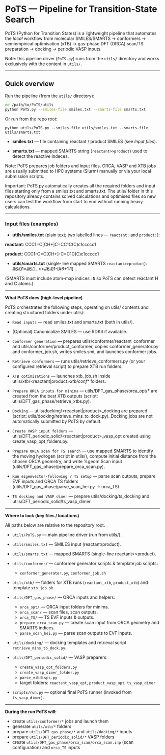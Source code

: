 # PoTS — Pipeline for Transition-State Search 

PoTS (Python for Transition States) is a lightweight pipeline that automates the *local* workflow from molecular SMILES/SMARTS → conformers → semiempirical optimisation (xTB) → gas-phase DFT (ORCA) scan/TS preparation → docking → periodic VASP inputs.

Note: this pipeline driver (`PoTS.py`) runs from the `utils/` directory and works exclusively with the content in `utils/`.

---

## Quick overview

Run the pipeline (from the `utils/` directory):

```bash
cd /path/to/PoTS/utils
python PoTS.py --smiles-file smiles.txt --smarts-file smarts.txt
```

Or run from the repo root:

```
python utils/PoTS.py --smiles-file utils/smiles.txt --smarts-file utils/smarts.txt
```

- **smiles.txt** — file containing reactant / product SMILES (see *Input files*).

- **smarts.txt** — mapped SMARTS string (`reactant>>product`) used to detect the reactive indeces.

Note: PoTS prepares job folders and input files. ORCA, VASP and XTB jobs are usually submitted to HPC systems (Slurm) manually or via your local submission scripts.

Important: PoTS.py automatically creates all the required folders and input files starting only from a smiles.txt and smarts.txt.
The utils/ folder in this repository already contains solved calculations and optimised files so new users can test the workflow from start to end without running heavy calculations.

---

### Input files (examples)

- **utils/smiles.txt** (plain text; two labelled lines — `reactant:` and `product:`):

**reactant**: CCC1=C[CH+]C=CC1C(C)c1ccccc1

**product**:  CCC1-C=C[CH+]-C=C1C(C)c1ccccc1

- **utils/smarts.txt** (single-line mapped SMARTS `reactant>>product`):
[#6:0](-[#1:17])1=[#6:1]([#1:18])...>>[#6:0](-[#1:17])1-[#6+1:1]...

(SMARTS must include atom-map indices `:N` so PoTS can detect reactant H and C atoms.)

---

**What PoTS does (high-level pipeline)**

PoTS orchestrates the following steps, operating on utils/ contents and creating structured folders under utils/:

- `Read inputs` — read smiles.txt and smarts.txt (both in utils/).

- (Optional) Canonicalize SMILES — use RDKit if available.

- `Conformer generation` — prepares utils/conformer/reactant_conformer and utils/conformer/product_conformer, copies conformer_generator.py and conformer_job.sh, writes smiles.smi, and launches conformer jobs.

- `Retrieve conformers` — runs utils/retrieve_conformers.py (or your configured retrieval script) to prepare XTB run folders.

- `XTB optimizations` — launches xtb_job.sh inside utils/xtb/<reactant|product>_xtb/conf_* folders.

- `Prepare ORCA inputs for minima` — utils/DFT_gas_phase/orca_opt/* are created from the best XTB outputs (script: utils/DFT_gas_phase/retrieve_xtbs.py).

- `Docking` — utils/docking/<reactant|product>_docking are prepared (script: utils/docking/retrieve_mins_to_dock.py). Docking jobs are not automatically submitted by PoTS by default.

- `Create VASP input folders` — utils/DFT_periodic_solid/<reactant|product>_vasp_opt created using create_vasp_opt_folders.py.

- `Prepare ORCA scan for TS search` — use mapped SMARTS to identify the moving hydrogen (script in utils/), compute initial distance from the chosen ORCA geometry, and write %geom Scan input (utils/DFT_gas_phase/prepare_orca_scan.py).

- `Run eigenvector-following / TS setup` — parse scan outputs, prepare EVF inputs and ORCA TS folders (utils/DFT_gas_phase/parse_scan_hei.py → orca_TS).

- `TS docking and VASP dimer` — prepare utils/docking/ts_docking and utils/DFT_periodic_solid/ts_vasp_dimer.

---

**Where to look (key files / locations)**

All paths below are relative to the repository root.

- `utils/PoTS.py` — main pipeline driver (run from utils/).

- `utils/smiles.txt` — SMILES input (reactant/product).

- `utils/smarts.txt` — mapped SMARTS (single-line reactant>>product).

- `utils/conformer/` — conformer generator scripts & template job scripts:
  - `conformer_generator.py`, `conformer_job.sh`

- `utils/xtb/` — folders for XTB runs (`reactant_xtb`, `product_xtb`) and template `xtb_job.sh`.

- `utils/DFT_gas_phase/` — ORCA inputs and helpers:
  - `orca_opt/` — ORCA input folders for minima.
  - `orca_scan/` — scan files, scan outputs.
  - `orca_TS/` — TS EVF inputs & outputs.
  - `prepare_orca_scan.py` — create scan input from ORCA geometry and SMARTS indices.
  - `parse_scan_hei.py` — parse scan outputs to EVF inputs.

- `utils/docking/` — docking templates and retrieval script `retrieve_mins_to_dock.py`.

- `utils/DFT_periodic_solid/` — VASP preparers:
  - `create_vasp_opt_folders.py`
  - `create_vasp_dimer_folder.py`
  - `parse_vibdisps.py`
  - target folders: `reactant_vasp_opt`, `product_vasp_opt`, `ts_vasp_dimer`

- `scripts/run.py` — optional final PoTS runner (invoked from `ts_vasp_dimer`).

---

**During the run PoTS will:**

- create `utils/conformer/*` jobs and launch them
- generate `utils/xtb/*` folders
- prepare `utils/DFT_gas_phase/*` and `utils/docking/*` inputs
- prepare `utils/DFT_periodic_solid/*` VASP folders
- create `utils/DFT_gas_phase/orca_scan/orca_scan.inp` (scan configuration) and `orca_TS` inputs

